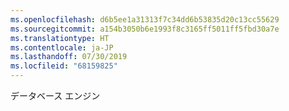 ```yaml
---
ms.openlocfilehash: d6b5ee1a31313f7c34dd6b53835d20c13cc55629
ms.sourcegitcommit: a154b3050b6e1993f8c3165ff5011ff5fbd30a7e
ms.translationtype: HT
ms.contentlocale: ja-JP
ms.lasthandoff: 07/30/2019
ms.locfileid: "68159825"
---
```

 データベース エンジン 
